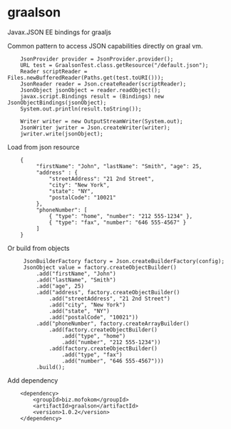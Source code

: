 # graalson
Javax.JSON EE bindings for graaljs

Common pattern to access JSON capabilities directly on graal vm.

        JsonProvider provider = JsonProvider.provider();
        URL test = GraalsonTest.class.getResource("/default.json");
        Reader scriptReader = Files.newBufferedReader(Paths.get(test.toURI()));
        JsonReader reader = Json.createReader(scriptReader);
        JsonObject jsonObject = reader.readObject();
        javax.script.Bindings result = (Bindings) new JsonObjectBindings(jsonObject);
        System.out.println(result.toString());

        Writer writer = new OutputStreamWriter(System.out);
        JsonWriter jwriter = Json.createWriter(writer);
        jwriter.write(jsonObject);

Load from json resource

        {
             "firstName": "John", "lastName": "Smith", "age": 25,
             "address" : {
                 "streetAddress": "21 2nd Street",
                 "city": "New York",
                 "state": "NY",
                 "postalCode": "10021"
             },
             "phoneNumber": [
                 { "type": "home", "number": "212 555-1234" },
                 { "type": "fax", "number": "646 555-4567" }
             ]
        }
  
Or build from objects

         JsonBuilderFactory factory = Json.createBuilderFactory(config);
         JsonObject value = factory.createObjectBuilder()
             .add("firstName", "John")
             .add("lastName", "Smith")
             .add("age", 25)
             .add("address", factory.createObjectBuilder()
                 .add("streetAddress", "21 2nd Street")
                 .add("city", "New York")
                 .add("state", "NY")
                 .add("postalCode", "10021"))
             .add("phoneNumber", factory.createArrayBuilder()
                 .add(factory.createObjectBuilder()
                     .add("type", "home")
                     .add("number", "212 555-1234"))
                 .add(factory.createObjectBuilder()
                     .add("type", "fax")
                     .add("number", "646 555-4567")))
             .build();
             
Add dependency
            
        <dependency>
            <groupId>biz.mofokom</groupId>
            <artifactId>graalson</artifactId>
            <version>1.0.2</version>
        </dependency>

